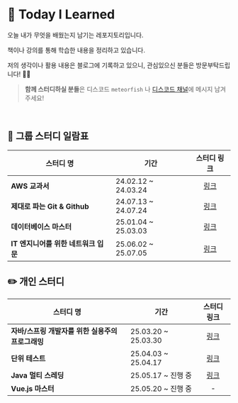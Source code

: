 # 🤔 Today I Learned

오늘 내가 무엇을 배웠는지 남기는 레포지토리입니다.

책이나 강의를 통해 학습한 내용을 정리하고 있습니다.

저의 생각이나 활용 내용은 블로그에 기록하고 있으니, 관심있으신 분들은 방문부탁드립니다! 🙇‍♂️

> **함께 스터디하실 분들**은 디스코드 `meteorfish` 나 [디스코드 채널](https://discord.gg/gK9K2qr4)에 메시지 남겨주세요!

<br/>

## 👥 그룹 스터디 일람표
| 스터디 명 | 기간 | 스터디 링크 |
|---------|-----|:--------:|
| **AWS 교과서** | 24.02.12 ~ 24.03.24 | [링크](https://mud-wanderer-118.notion.site/AWS-ece02fb489db460980e6e88cd3ff74a5?source=copy_link) | 
| **제대로 파는 Git & Github** | 24.07.13 ~ 24.07.24 | [링크](https://chivalrous-yard-10d.notion.site/Git-GitHub-37882df72d71409db200fd8b8ba685d5?source=copy_link) |
| **데이터베이스 마스터** | 25.01.04 ~ 25.03.03 | [링크](https://acoustic-rest-b1b.notion.site/16564b4a4ab480ec8556dff4ee610feb?source=copy_link) |
| **IT 엔지니어를 위한 네트워크 입문** | 25.06.02 ~ 25.07.05 | [링크](https://www.notion.so/IT-20a6c9b9848a80a1b1fbf6271dee1330?source=copy_link) |

## ✏️ 개인 스터디
| 스터디 명 | 기간 | 스터디 링크 |
|---------|-----|:--------:|
| **자바/스프링 개발자를 위한 실용주의 프로그래밍** | 25.03.20 ~ 25.03.30 | [링크](https://github.com/mete0rfish/TIL/tree/main/%EC%9E%90%EB%B0%94_%EC%8A%A4%ED%94%84%EB%A7%81_%EA%B0%9C%EB%B0%9C%EC%9E%90%EB%A5%BC_%EC%9C%84%ED%95%9C_%EC%8B%A4%EC%9A%A9%EC%A3%BC%EC%9D%98_%ED%94%84%EB%A1%9C%EA%B7%B8%EB%9E%98%EB%B0%8D)  |
| **단위 테스트** | 25.04.03 ~ 25.04.17 | [링크](https://github.com/mete0rfish/TIL/tree/main/%EB%8B%A8%EC%9C%84_%ED%85%8C%EC%8A%A4%ED%8A%B8) |
| **Java 멀티 스레딩** | 25.05.17 ~ 진행 중 | [링크](https://github.com/mete0rfish/TIL/blob/main/Java/%EB%A9%80%ED%8B%B0%EC%8A%A4%EB%A0%88%EB%94%A9/%EC%A0%95%EB%A6%AC.md) |
| **Vue.js 마스터** | 25.05.20 ~ 진행 중 | - |